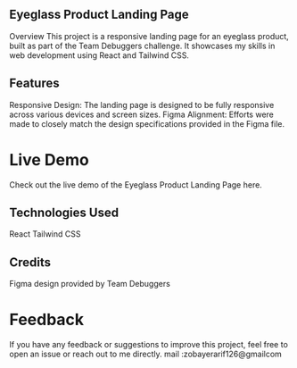 ## Eyeglass Product Landing Page ##

Overview
This project is a responsive landing page for an eyeglass product, built as part of the Team Debuggers challenge. It showcases my skills in web development using React and Tailwind CSS.

## Features ##

Responsive Design: The landing page is designed to be fully responsive across various devices and screen sizes.
Figma Alignment: Efforts were made to closely match the design specifications provided in the Figma file.

# Live Demo
Check out the live demo of the Eyeglass Product Landing Page here.

## Technologies Used
React
Tailwind CSS

## Credits
Figma design provided by Team Debuggers

# Feedback
If you have any feedback or suggestions to improve this project, feel free to open an issue or reach out to me directly. 
  mail :zobayerarif126@gmailcom
